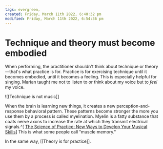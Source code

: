 ```yaml
---
tags: evergreen, 
created: Friday, March 11th 2022, 6:40:32 pm
modified: Friday, March 11th 2022, 6:54:36 pm
---
```


# Technique and theory must become embodied
When performing, the practitioner shouldn't think about technique or theory—that's what practice is for. Practice is for exercising technique until it becomes embodied, until it becomes a feeling. This is especially helpful for singing. Marian taught me not to listen to or think about my voice but to *feel* my voice.

![[Technique is not music]]

When the brain is learning new things, it creates a new perception-and-response behavioral pattern. These patterns become stronger the more you use them by a process is called myelination. Myelin is a fatty substance that coats nerve axons to increase the rate at which they transmit electrical signals.^[ [The Science of Practice: New Ways to Develop Your Musical Skills](https://www.ableton.com/en/blog/science-practice-new-ways-develop-your-musical-skills/?sc_eh=9aafbf6e799a64c91&sc_lid=432316912&sc_llid=13014&sc_src=email_8991761&sc_uid=vIZDdGsQ4d&utm_source=pocket_mylist)] This is what some people call "muscle memory."

In the same way, [[Theory is for practice]].
